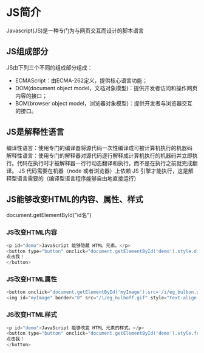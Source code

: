 # JS简介

Javascript(JS)是一种专门为与网页交互而设计的脚本语言

## JS组成部分

JS由下列三个不同的组成部分组成：

- ECMAScript：由ECMA-262定义，提供核心语言功能；
- DOM(document object model，文档对象模型)：提供开发者访问和操作网页内容的接口；
- BOM(browser object model，浏览器对象模型)：提供开发者与浏览器交互的接口。

## JS是解释性语言

编译性语言：使用专门的编译器将源代码一次性编译成可被计算机执行的机器码
解释性语言：使用专门的解释器对源代码逐行解释成计算机执行的机器码并立即执行。代码在执行时才被解释器一行行动态翻译和执行，而不是在执行之前就完成翻译。
JS 代码需要在机器（node 或者浏览器）上依赖 JS 引擎才能执行，这是解释型语言需要的（编译型语言程序能够自由地直接运行）

## JS能够改变HTML的内容、属性、样式

document.getElementById("id名")

### JS改变HTML内容

```javascript
<p id="demo">JavaScript 能够隐藏 HTML 元素。</p>
<button type="button" onclick="document.getElementById('demo').style.display='inline'">
点击我！
</button>
```

### JS改变HTML属性

```javascript
<button onclick="document.getElementById('myImage').src='/i/eg_bulbon.gif'">开灯</button>
<img id="myImage" border="0" src="/i/eg_bulboff.gif" style="text-align:center;">
```

### JS改变HTML样式

```javascript
<p id="demo">JavaScript 能够改变 HTML 元素的样式。</p>
<button type="button" onclick="document.getElementById('demo').style.fontSize='35px'">
点击我！
</button>
```
